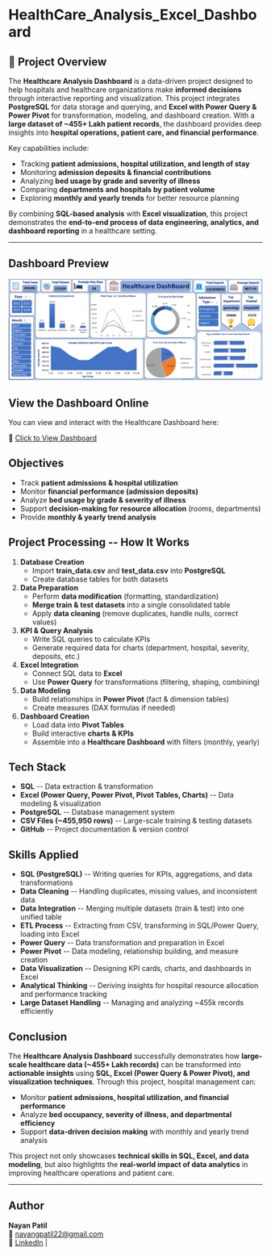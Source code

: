 # HealthCare_Analysis_Excel_Dashboard

## 📌 Project Overview

The **Healthcare Analysis Dashboard** is a data-driven project designed
to help hospitals and healthcare organizations make **informed
decisions** through interactive reporting and visualization.
This project integrates **PostgreSQL** for data storage and querying,
and **Excel with Power Query & Power Pivot** for transformation,
modeling, and dashboard creation. With a **large dataset of \~455+ Lakh
patient records**, the dashboard provides deep insights into **hospital
operations, patient care, and financial performance**.

Key capabilities include:
- Tracking **patient admissions, hospital utilization, and length of
stay**
-  Monitoring **admission deposits & financial contributions**
-  Analyzing **bed usage by grade and severity of illness**
-  Comparing **departments and hospitals by patient volume**
- Exploring **monthly and yearly trends** for better resource
planning

By combining **SQL-based analysis** with **Excel visualization**, this
project demonstrates the **end-to-end process of data engineering,
analytics, and dashboard reporting** in a healthcare setting.

---

##  Dashboard Preview  

![Healthcare Dashboard](Finaldashboard.png)  


##  View the Dashboard Online  

You can view and interact with the Healthcare Dashboard here:  

🔗 [Click to View Dashboard](https://1drv.ms/x/c/e92176da1b1e2f5d/ERJBI9ZB8AlHuFE5m2X7wo4BR2rTliDDjQyVw_DjZS-B_w)  


##  Objectives

-   Track **patient admissions & hospital utilization**
-   Monitor **financial performance (admission deposits)**
-   Analyze **bed usage by grade & severity of illness**
-   Support **decision-making for resource allocation** (rooms,
    departments)
-   Provide **monthly & yearly trend analysis**



##  Project Processing -- How It Works

1.  **Database Creation**
    -   Import **train_data.csv** and **test_data.csv** into
        **PostgreSQL**
    -   Create database tables for both datasets
2.  **Data Preparation**
    -   Perform **data modification** (formatting, standardization)
    -   **Merge train & test datasets** into a single consolidated
        table
    -   Apply **data cleaning** (remove duplicates, handle nulls,
        correct values)
3.  **KPI & Query Analysis**
    -   Write SQL queries to calculate KPIs
    -   Generate required data for charts (department, hospital,
        severity, deposits, etc.)
4.  **Excel Integration**
    -   Connect SQL data to **Excel**
    -   Use **Power Query** for transformations (filtering, shaping,
        combining)
5.  **Data Modeling**
    -   Build relationships in **Power Pivot** (fact & dimension
        tables)
    -   Create measures (DAX formulas if needed)
6.  **Dashboard Creation**
    -   Load data into **Pivot Tables**
    -   Build interactive **charts & KPIs**
    -   Assemble into a **Healthcare Dashboard** with filters (monthly,
        yearly)



##  Tech Stack

-   **SQL** -- Data extraction & transformation
-   **Excel (Power Query, Power Pivot, Pivot Tables, Charts)** -- Data
    modeling & visualization
-   **PostgreSQL** -- Database management system
-   **CSV Files (\~455,950 rows)** -- Large-scale training & testing
    datasets
-   **GitHub** -- Project documentation & version control



##  Skills Applied

-   **SQL (PostgreSQL)** -- Writing queries for KPIs, aggregations, and
    data transformations
-   **Data Cleaning** -- Handling duplicates, missing values, and
    inconsistent data
-   **Data Integration** -- Merging multiple datasets (train & test)
    into one unified table
-   **ETL Process** -- Extracting from CSV, transforming in SQL/Power
    Query, loading into Excel
-   **Power Query** -- Data transformation and preparation in Excel
-   **Power Pivot** -- Data modeling, relationship building, and measure
    creation
-   **Data Visualization** -- Designing KPI cards, charts, and
    dashboards in Excel
-   **Analytical Thinking** -- Deriving insights for hospital resource
    allocation and performance tracking
-   **Large Dataset Handling** -- Managing and analyzing \~455k records
    efficiently



##  Conclusion

The **Healthcare Analysis Dashboard** successfully demonstrates how
**large-scale healthcare data (\~455+ Lakh records)** can be transformed
into **actionable insights** using **SQL, Excel (Power Query & Power
Pivot), and visualization techniques**.
Through this project, hospital management can:
- Monitor **patient admissions, hospital utilization, and financial
performance**
- Analyze **bed occupancy, severity of illness, and departmental
efficiency**
- Support **data-driven decision making** with monthly and yearly trend
analysis

This project not only showcases **technical skills in SQL, Excel, and
data modeling**, but also highlights the **real-world impact of data
analytics** in improving healthcare operations and patient care.

------------------------------------------------------------------------

##  Author

**Nayan Patil**\
📧 nayangpatil22@gmail.com\
🔗 [LinkedIn](www.linkedin.com/in/nayan-patil-592058265) \| 
